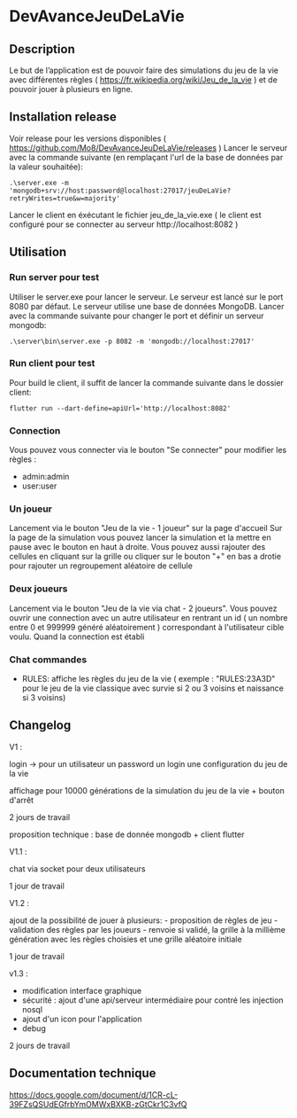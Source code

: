 # DevAvanceJeuDeLaVie

## Description
Le but de l’application est de pouvoir faire des simulations du jeu de la vie avec différentes règles
( https://fr.wikipedia.org/wiki/Jeu_de_la_vie ) et de pouvoir jouer à plusieurs en ligne.

## Installation release

Voir release pour les versions disponibles ( https://github.com/Mo8/DevAvanceJeuDeLaVie/releases )
Lancer le serveur avec la commande suivante (en remplaçant l'url de la base de données par la valeur souhaitée):
```
.\server.exe -m 'mongodb+srv://host:password@localhost:27017/jeuDeLaVie?retryWrites=true&w=majority'
```
Lancer le client en éxécutant le fichier jeu_de_la_vie.exe ( le client est configuré pour se connecter au serveur http://localhost:8082 )
## Utilisation
### Run server pour test
Utiliser le server.exe pour lancer le serveur. Le serveur est lancé sur le port 8080 par défaut. Le serveur utilise une base de données MongoDB.
Lancer avec la commande suivante pour changer le port et définir un serveur mongodb:
```
.\server\bin\server.exe -p 8082 -m 'mongodb://localhost:27017'
```
### Run client pour test
Pour build le client, il suffit de lancer la commande suivante dans le dossier client:
```
flutter run --dart-define=apiUrl='http://localhost:8082'
```
### Connection
Vous pouvez vous connecter via le bouton "Se connecter" pour modifier les règles : 
- admin:admin
- user:user
### Un joueur 
Lancement via le bouton "Jeu de la vie - 1 joueur" sur la page d'accueil
Sur la page de la simulation vous pouvez lancer la simulation et la mettre en pause avec le bouton en haut à droite. Vous pouvez aussi rajouter des cellules en cliquant sur la grille ou cliquer sur le bouton "+" en bas a drotie pour rajouter un regroupement aléatoire de cellule
### Deux joueurs
Lancement via le bouton "Jeu de la vie via chat - 2 joueurs". Vous pouvez ouvrir une connection avec un autre utilisateur en rentrant un id ( un nombre entre 0 et 999999 généré aléatoirement ) correspondant à l'utilisateur cible voulu. Quand la connection est établi
### Chat commandes
- RULES: affiche les règles du jeu de la vie ( exemple : "RULES:23A3D" pour le jeu de la vie classique avec survie si 2 ou 3 voisins et naissance si 3 voisins)

## Changelog

V1 :

login -> pour un utilisateur un password un login une configuration du jeu de la vie 

affichage pour 10000 générations de la simulation du jeu de la vie + bouton d'arrêt 

2 jours de travail 

proposition technique : base de donnée mongodb + client flutter 

V1.1 :

chat via socket pour deux utilisateurs

1 jour de travail

V1.2 :

ajout de la possibilité de jouer à plusieurs:
    - proposition de règles de jeu
    - validation des règles par les joueurs
    - renvoie si validé, la grille à la millième génération avec les règles choisies et une grille aléatoire initiale

1 jour de travail

v1.3 :

- modification interface graphique
- sécurité : ajout d'une api/serveur intermédiaire pour contré les injection nosql
- ajout d'un icon pour l'application
- debug

2 jours de travail

## Documentation technique
https://docs.google.com/document/d/1CR-cL-39FZsQSUdEGfrbYmOMWxBXKB-zGtCkr1C3vfQ